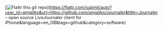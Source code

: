 [![Flattr this git repo](http://api.flattr.com/button/flattr-badge-large.png)](https://flattr.com/submit/auto?user_id=amjaliks&url=https://github.com/amjaliks/Journaler&title=Journaler – open source LiveJournaler client for iPhone&language=en_GB&tags=github&category=software) 